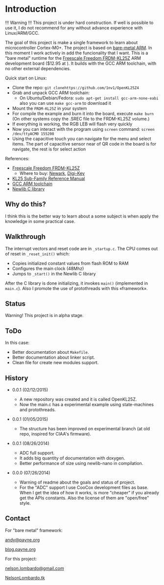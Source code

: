 Introduction
============

!!! Warning !!!
This project is under hard construction. If well is possible to use it, I do not recommend for any without advance experience with Linux/ARM/GCC.

The goal of this project is make a single framework to learn about microcontroller Cortex-M0+. 
The project is based on [bare-metal ARM](https://github.com/payne92/bare-metal-arm). In this moment I work actively in add the funcionality that I want. This is a "bare metal" runtime for the 
[Freescale Freedom FRDM-KL25Z](http://www.freescale.com/webapp/sps/site/prod_summary.jsp?code=FRDM-KL25Z) 
ARM development board ($12.95 at ). It builds with the GCC ARM toolchain, with no other external dependencies.

Quick start on Linux:

+ Clone the repo: `git clonehttps://github.com/1nv1/OpenKL25Z4`
+ Grab and unpack GCC ARM toolchain:
    + On Ubuntu/Debian/Fedora: `sudo apt-get install gcc-arm-none-eabi` also you can use `make gcc-arm` to download it 
+ Mount the `FRDM-KL25Z` in your system 
+ For compile the example and burn it into the board, execute `make burn` (On other systems copy the .SREC file to the FRDM-KL25Z volume.)
+ If everything is working, the RGB LEB will flash very quickly
+ Now you can interact with the program using `screen` command: `screen /dev/ttyACM0 155200`
+ Using the capacitive touch you can navigate for the menu and select items. The part of capacitive sensor near of QR code in the board is for navigate, the rest is for select action

References:

* [Freescale Freedom FRDM-KL25Z](http://www.freescale.com/webapp/sps/site/prod_summary.jsp?code=FRDM-KL25Z)
  * Where to buy: [Newark](http://www.newark.com/jsp/search/productdetail.jsp?SKU=28W5033&CMP=KNC-GPLA&mckv=|pcrid|27090073701|plid|),
[Digi-Key](http://www.digikey.com/product-detail/en/FRDM-KL25Z/FRDM-KL25Z-ND/3529594?WT.mc_id=PLA_3529594)
* [KL25 Sub-Family Reference Manual](http://cache.freescale.com/files/32bit/doc/ref_manual/KL25P80M48SF0RM.pdf)
* [GCC ARM toolchain](https://launchpad.net/gcc-arm-embedded)
* [Newlib C library](http://sourceware.org/newlib/)

Why do this?
------------

I think this is the better way to learn about a some subject is when apply the
knowledge in some practical case.

Walkthrough
-----------

The interrupt vectors and reset code are in `_startup.c`.  The CPU comes out of reset in `_reset_init()` which:
* Copies initialized constant values from flash ROM to RAM
* Configures the main clock (48Mhz)
* Jumps to `_start()` in the Newlib C library

After the C library is done initializing, it invokes `main()` (implemented in `main.c`).
Also I promote the use of protothreads with this «framework». 

Status
------
Warning! This project is in alpha stage.

ToDo
----

In this case:
* Better documentation about `Makefile`.
* Better documentation about linker script.
* Clean file for create new modules support.

History
-------

* 0.0.1 (02/12/2015)
    * A new repository was created and it is called OpenKL25Z.
    * Now the main.c has a experimental example using state-machines and 
    protothreads.

* 0.0.1 (01/05/2015)
    * The structure has been improved on experimental branch (at old repo, inspired for CIAA's firmware).

* 0.0.1 (08/26/2014)
    * ADC full support.
    * It adds big quantity of documentation with doxygen.
    * Better performance of size using newlib-nano in compilation.


* 0.0.0 (07/26/2014)
    * Warning of readme about the goals and status of project.
    * For the "ADC" support  I use CooCox development files as base. When I get the
idea of how it works, is more "cheaper" if you already get the APIs constants. Also 
the license of them are "open/free" style.
    
Contact
-------
For "bare metal" framework:

[andy@payne.org](mailto:andy@payne.org)

[blog.payne.org](http://blog.payne.org)

For this project:

[nelson.lombardo@gmail.com](mailto:nelson.lombardo@gmail.com)

[NelsonLombardo.tk](http://nelsonlombardo.tk/)
